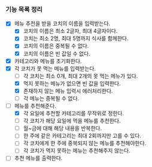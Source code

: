 ### 기능 목록 정리

- [x] 메뉴 추천을 받을 코치의 이름을 입력받는다.
    - [x] 코치의 이름은 최소 2글자, 최대 4글자이다.
    - [x] 코치는 최소 2명, 최대 5명까지 식사를 함께한다.
    - [x] 코치의 이름은 중복될 수 없다.
    - [x] 코치의 이름은 빈 값일 수 없다.
- [x] 카테고리와 메뉴를 초기화한다.
- [x] 각 코치가 못 먹는 메뉴를 입력받는다.
    - [ ] 각 코치는 최소 0개, 최대 2개의 못 먹는 메뉴가 있다.
    - [x] 먹지 못하는 메뉴가 없으면 빈 값을 입력한다.
    - [x] 존재하지 않는 메뉴 입력시 에러처리한다.
    - [ ] 각 메뉴는 중복될 수 없다.
- [ ] 메뉴를 추천해준다.
    - [x] 각 요일에 추천할 카테고리를 무작위로 정한다.
    - [ ] 각 코치가 해당 요일에 먹을 메뉴를 추천한다.
    - [ ] 월~금에 대해 해당 내용을 반복한다.
    - [ ] 한 주에 같은 카테고리는 최대 2회까지만 고를 수 있다.
    - [ ] 각 코치에게 한 주에 중복되지 않는 메뉴를 추천해야한다.
    - [ ] 각 코치가 먹지 못하는 메뉴는 추천해주지 않는다.
- [ ] 추천 메뉴를 출력한다.